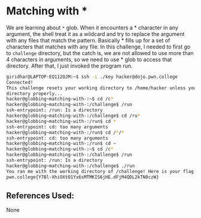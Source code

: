 # Matching with *
We are learning about `*` glob. When it encounters a * character in any argument, the shell treat it as a wildcard and try to replace the argument with any files that match the pattern. Basically * fills up for a set of characters that matches with any file.
	In this challenge, I needed to first go to `challenge` directory, but the catch is, we are not allowed to use more than 4 characters in arguments, so we need to use * glob to access that directory.
After that, I just invoked the program run.

```bash
giridhar@LAPTOP-EQ112OJM:~$ ssh -i ./key hacker@dojo.pwn.college
Connected!
This challenge resets your working directory to /home/hacker unless you change
directory properly...
hacker@globbing~matching-with-:~$ cd /c*
hacker@globbing~matching-with-:/challenge$ /run
ssh-entrypoint: /run: Is a directory
hacker@globbing~matching-with-:/challenge$ cd /ru*
hacker@globbing~matching-with-:/run$ cd *
ssh-entrypoint: cd: too many arguments
hacker@globbing~matching-with-:/run$ cd /*/*
ssh-entrypoint: cd: too many arguments
hacker@globbing~matching-with-:/run$ cd ~
hacker@globbing~matching-with-:~$ cd /c*
hacker@globbing~matching-with-:/challenge$ /run
ssh-entrypoint: /run: Is a directory
hacker@globbing~matching-with-:/challenge$ ./run
You ran me with the working directory of /challenge! Here is your flag:
pwn.college{Y7Bl-XhiOXtO1Yx6sMTMKIS6jHE.dFjM4QDL2kTN0czW}
```
## References Used:
None
